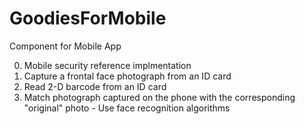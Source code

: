 GoodiesForMobile
================

Component for Mobile App

0. Mobile security reference implmentation
1. Capture a frontal face photograph from an ID card
2. Read 2-D barcode from an ID card
3. Match photograph captured on the phone with the corresponding "original" photo
       - Use face recognition algorithms

